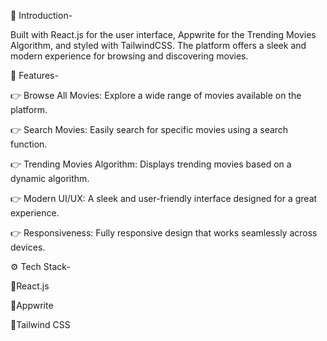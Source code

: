 🤖 Introduction-

Built with React.js for the user interface, Appwrite for the Trending Movies Algorithm, and styled with TailwindCSS. The platform offers a sleek and modern experience for browsing and discovering movies.


🔋 Features-

👉 Browse All Movies: Explore a wide range of movies available on the platform.

👉 Search Movies: Easily search for specific movies using a search function.

👉 Trending Movies Algorithm: Displays trending movies based on a dynamic algorithm.

👉 Modern UI/UX: A sleek and user-friendly interface designed for a great experience.

👉 Responsiveness: Fully responsive design that works seamlessly across devices.

⚙️ Tech Stack-

🚨React.js

🚨Appwrite

🚨Tailwind CSS
